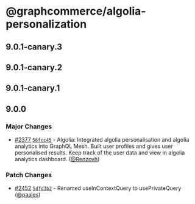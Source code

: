 # @graphcommerce/algolia-personalization

## 9.0.1-canary.3

## 9.0.1-canary.2

## 9.0.1-canary.1

## 9.0.0

### Major Changes

- [#2377](https://github.com/graphcommerce-org/graphcommerce/pull/2377) [`56fcc45`](https://github.com/graphcommerce-org/graphcommerce/commit/56fcc45b60e43574c64fcdd7b02f8062d677e250) - Algolia: Integrated algolia personalisation and algolia analytics into GraphQL Mesh. Built user profiles and gives user personalised results. Keep track of the user data and view in algolia analytics dashboard. ([@Renzovh](https://github.com/Renzovh))

### Patch Changes

- [#2452](https://github.com/graphcommerce-org/graphcommerce/pull/2452) [`5dfd3b2`](https://github.com/graphcommerce-org/graphcommerce/commit/5dfd3b201255ef35263485d04153d37bb7e4fe67) - Renamed useInContextQuery to usePrivateQuery ([@paales](https://github.com/paales))
